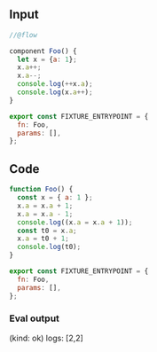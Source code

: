 
## Input

```javascript
//@flow

component Foo() {
  let x = {a: 1};
  x.a++;
  x.a--;
  console.log(++x.a);
  console.log(x.a++);
}

export const FIXTURE_ENTRYPOINT = {
  fn: Foo,
  params: [],
};

```

## Code

```javascript
function Foo() {
  const x = { a: 1 };
  x.a = x.a + 1;
  x.a = x.a - 1;
  console.log((x.a = x.a + 1));
  const t0 = x.a;
  x.a = t0 + 1;
  console.log(t0);
}

export const FIXTURE_ENTRYPOINT = {
  fn: Foo,
  params: [],
};

```
      
### Eval output
(kind: ok) 
logs: [2,2]